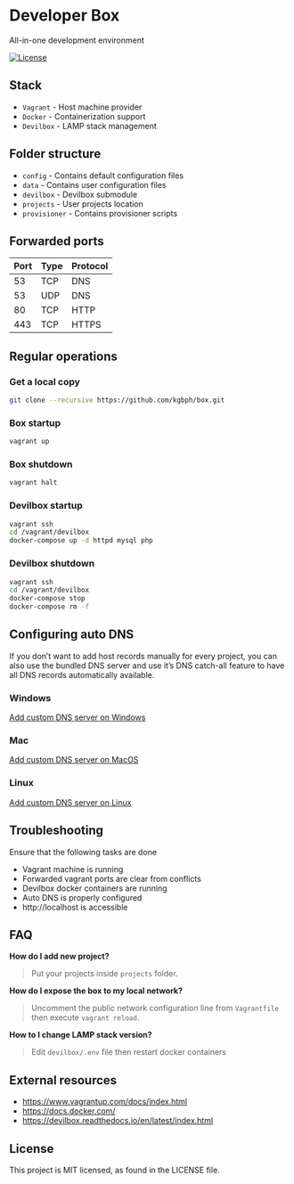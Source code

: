 # Developer Box
All-in-one development environment

[![License](https://img.shields.io/github/license/kgbph/box.svg?style=popout)](https://github.com/kgbph/box/blob/master/LICENSE)

## Stack
- `Vagrant` - Host machine provider
- `Docker` - Containerization support
- `Devilbox` - LAMP stack management

## Folder structure
- `config` - Contains default configuration files
- `data` - Contains user configuration files
- `devilbox` - Devilbox submodule
- `projects` - User projects location
- `provisioner` - Contains provisioner scripts

## Forwarded ports
|Port|Type|Protocol|
|----|----|--------|
|53  |TCP |DNS     |
|53  |UDP |DNS     |
|80  |TCP |HTTP    |
|443 |TCP |HTTPS   |

## Regular operations

### Get a local copy
``` sh
git clone --recursive https://github.com/kgbph/box.git
```

### Box startup
``` sh
vagrant up
```

### Box shutdown
``` sh
vagrant halt
```

### Devilbox startup
``` sh
vagrant ssh
cd /vagrant/devilbox
docker-compose up -d httpd mysql php
```

### Devilbox shutdown
``` sh
vagrant ssh
cd /vagrant/devilbox
docker-compose stop
docker-compose rm -f
```

## Configuring auto DNS
If you don’t want to add host records manually for every project, you can also use the bundled DNS server and use it’s DNS catch-all feature to have all DNS records automatically available.

### Windows
[Add custom DNS server on Windows](https://devilbox.readthedocs.io/en/latest/howto/dns/add-custom-dns-server-on-win.html#howto-add-custom-dns-server-on-win)

### Mac
[Add custom DNS server on MacOS](https://devilbox.readthedocs.io/en/latest/howto/dns/add-custom-dns-server-on-mac.html#howto-add-custom-dns-server-on-mac)

### Linux
[Add custom DNS server on Linux](https://devilbox.readthedocs.io/en/latest/howto/dns/add-custom-dns-server-on-linux.html#howto-add-custom-dns-server-on-linux)

## Troubleshooting
Ensure that the following tasks are done

- Vagrant machine is running
- Forwarded vagrant ports are clear from conflicts
- Devilbox docker containers are running
- Auto DNS is properly configured
- http://localhost is accessible

## FAQ

**How do I add new project?**
> Put your projects inside `projects` folder.

**How do I expose the box to my local network?**
> Uncomment the public network configuration line from `Vagrantfile` then execute `vagrant reload`.

**How to I change LAMP stack version?**
> Edit `devilbox/.env` file then restart docker containers

## External resources
- https://www.vagrantup.com/docs/index.html
- https://docs.docker.com/
- https://devilbox.readthedocs.io/en/latest/index.html

## License
This project is MIT licensed, as found in the LICENSE file.
